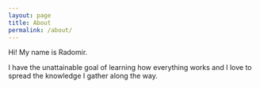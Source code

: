 ```yaml
---
layout: page
title: About
permalink: /about/
---
```


Hi! My name is Radomir.

I have the unattainable goal of learning how everything works and I love to spread the knowledge I gather along the way. 
